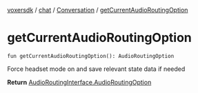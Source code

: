 [voxersdk](../../index.md) / [chat](../index.md) / [Conversation](index.md) / [getCurrentAudioRoutingOption](./get-current-audio-routing-option.md)

# getCurrentAudioRoutingOption

`fun getCurrentAudioRoutingOption(): AudioRoutingOption`

Force headset mode on and save relevant state data if needed

**Return**
[AudioRoutingInterface.AudioRoutingOption](#)

